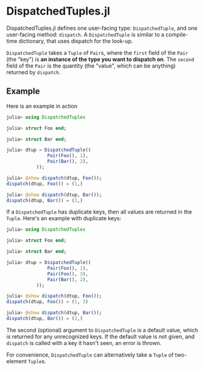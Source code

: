 # DispatchedTuples.jl

DispatchedTuples.jl defines one user-facing type: `DispatchedTuple`, and one user-facing method: `dispatch`. A `DispatchedTuple` is similar to a compile-time dictionary, that uses dispatch for the look-up.

`DispatchedTuple` takes a `Tuple` of `Pair`s, where the `first` field of the `Pair` (the "key") is **an instance of the type you want to dispatch on**. The `second` field of the `Pair` is the quantity (the "value", which can be anything) returned by `dispatch`.

## Example

Here is an example in action

```julia
julia> using DispatchedTuples

julia> struct Foo end;

julia> struct Bar end;

julia> dtup = DispatchedTuple((
               Pair(Foo(), 1),
               Pair(Bar(), 2),
           ));

julia> @show dispatch(dtup, Foo());
dispatch(dtup, Foo()) = (1,)

julia> @show dispatch(dtup, Bar());
dispatch(dtup, Bar()) = (2,)
```

If a `DispatchedTuple` has duplicate keys, then all values are returned in the `Tuple`. Here's an example with duplicate keys:

```julia
julia> using DispatchedTuples

julia> struct Foo end;

julia> struct Bar end;

julia> dtup = DispatchedTuple((
               Pair(Foo(), 1),
               Pair(Foo(), 3),
               Pair(Bar(), 2),
           ));

julia> @show dispatch(dtup, Foo());
dispatch(dtup, Foo()) = (1, 3)

julia> @show dispatch(dtup, Bar());
dispatch(dtup, Bar()) = (2,)
```

The second (optional) argument to `DispatchedTuple` is a default value, which is returned for any unrecognized keys. If the default value is not given, and `dispatch` is called with a key it hasn't seen, an error is thrown.

For convenience, `DispatchedTuple` can alternatively take a `Tuple` of two-element `Tuple`s.
